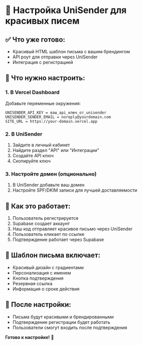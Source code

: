 # 🎨 Настройка UniSender для красивых писем

## ✅ Что уже готово:
- Красивый HTML шаблон письма с вашим брендингом
- API роут для отправки через UniSender
- Интеграция с регистрацией

## 🔧 Что нужно настроить:

### 1. В Vercel Dashboard
Добавьте переменные окружения:
```
UNISENDER_API_KEY = ваш_api_ключ_от_unisender
UNISENDER_SENDER_EMAIL = noreply@yourdomain.com
SITE_URL = https://your-domain.vercel.app
```

### 2. В UniSender
1. Зайдите в личный кабинет
2. Найдите раздел "API" или "Интеграции"
3. Создайте API ключ
4. Скопируйте ключ

### 3. Настройте домен (опционально)
1. В UniSender добавьте ваш домен
2. Настройте SPF/DKIM записи для лучшей доставляемости

## 🎯 Как это работает:
1. Пользователь регистрируется
2. Supabase создает аккаунт
3. Наш код отправляет красивое письмо через UniSender
4. Пользователь кликает по ссылке
5. Подтверждение работает через Supabase

## 📧 Шаблон письма включает:
- Красивый дизайн с градиентами
- Персонализация с именем
- Кнопка подтверждения
- Резервная ссылка
- Информация о сроке действия

## 🚀 После настройки:
- Письма будут красивыми и брендированными
- Подтверждение регистрации будет работать
- Пользователи смогут входить после подтверждения

**Готово к настройке!** 🎉
